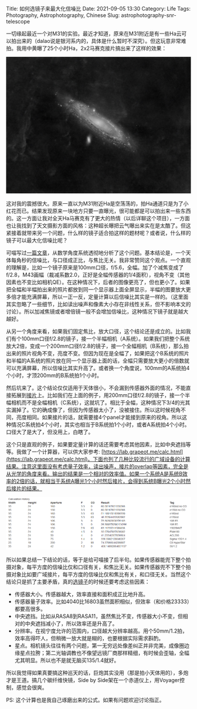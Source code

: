 Title: 如何选镜子来最大化信噪比
Date: 2021-09-05 13:30
Category: Life
Tags: Photography, Astrophotography, Chinese
Slug: astrophotography-snr-telescope

一切缘起最近一个对M31的实验。最近才知道，原来在M31附近是有一些Ha云可以拍出来的（dalao说是银河系内的，具体是什么暂时不深究）。但这玩意非常难拍。我用中黄曝了25个小时Ha，2x2马赛克接片搞出来了这样的效果：

![M31 Ha Cloud](images/snr-m31-ha-cloud.jpg)

这对我的震撼很大。原来一直以为M31附近Ha是空荡荡的，拍Ha通道只是为了小红花而已。结果发现原来一块地方只要一直曝光，很可能都是可以拍出来一些东西的。这一方面让我对全天Ha马赛克有了更大的热情（以后详聊这个项目），一方面也让我找到了天文摄影方面的风格：这种超长曝把云气曝出来实在是太酷了。但这紧接着就带来另一个问题，什么样的镜子适合拍这样的题材呢？或者说，什么样的镜子可以最大化信噪比呢？

可喵写过[一篇文章](https://crazygame12345.github.io/viewpoint/ewExternalFiles/note-add1.pdf)，从数学角度系统透彻地分析了这个问题。基本结论是，一个天体每角秒的信噪比，与口径成正比，与焦比无关。我非常赞同这个观点。一个直观的理解是，比如一个镜子原来是100mm口径，f/5.6，全幅。加了个减焦变成了f/2.8，M43画幅（裁减系数2.0，正好是全幅传感器的1/4面积），视角不变（其他因素也不变比如相机QE）。在这种情况下，后者的图像更亮了，但也更小了。如果把全幅和半幅拍出来的照片都放到同一个显示器上面全屏显示，半幅的图要放大更多倍才能充满屏幕，所以一正一反，定量计算以后信噪比其实是一样的。（这里面其实忽略了一些细节，比如读出噪声和像素大小存在非线性关系，但不影响本文的讨论）。所以加减焦镜或者增倍镜一般不会增加信噪比，这种情况下镜子就是越大越好。

从另一个角度来看，如果我们固定焦比，放大口径，这个结论还是成立的。比如我们有个100mm口径f/2.8的镜子，接一个半幅相机（A系统）。如果我们把整个系统放大2倍，变成一个200mm口径f/2.8的镜子，接一个全幅相机（B系统），那么拍出来的照片视角不变，亮度不变。但因为现在是全幅了，如果把这个B系统的照片和半幅的A系统的照片放在同一个显示器上面的话，全幅只需要放大更小的倍数就可以充满屏幕，所以信噪比其实升高了。或者换一个角度说，100mm的A系统拍4个小时，才顶200mm的B系统拍1个小时。

然后坑来了。这个结论仅仅适用于天体很小，不会漏到传感器外面的情况，不能直接拓展到[接片](https://yage.ai/gigapixel-panoramas.html)上。比如我们在上面的例子，用200mm口径f/2.8的镜子，接一个半幅相机而不是全幅相机（C系统），这就坑了。相比于全幅，这种情况下3/4的光其实漏掉了。它的确成像了，但因为传感器太小了，没被接住。所以这时候视角不同，亮度相同。如果接片的话，就需要接4个panel才能接到原来的视角。所以这种情况C系统拍4个小时，其实也相当于B系统拍1个小时，或者A系统拍4个小时。口径大了是大了，但没用上，白瞎了。

这个只是直观的例子，如果要定量计算的话还需要考虑其他因素，比如中央遮挡等等。我做了一个计算器，可以供大家参考: [https://lab.grapeot.me/calc.html](https://lab.grapeot.me/calc.html)。下面也列了几种比较流行的广域设备的计算结果。注意这里面没有考虑量子效率，读出噪声，接片的overlap等因素，完全是从光学的角度来看。输出的结果是一个相对的效率值。如果一个系统A是系统B效率的2倍的话，就相当于系统A曝光1个小时然后接片，会得到系统B曝光2个小时然后接片的结果。

![SNR efficiency comparison](images/snr-comparison.png)

所以如果总结一下结论的话，等于是给可喵接了后半句。如果传感器能兜下整个拍摄对象，每平方度的信噪比仅和口径有关，和焦比无关。如果传感器兜不下整个拍摄对象比如要广域接片，每平方度的信噪比仅和焦比有关，和口径无关。当然这个结论只是抓了主要矛盾，真的[选镜子](https://yage.ai/astrophoto-tutorial-4.html)的时候还要考虑这些因素：

* 传感器大小。传感器越大，效率直接和面积成正比地升高。
* 传感器量子效率。比如4040比16803虽然面积相似，但效率（和价格23333）都要高很多。
* 中央遮挡。比如从RASA8到RASA11，虽然焦比不变，传感器大小不变，但相对的中央遮挡减小了，所以效率还是升高了。
* 分辨率。在视宁度允许的范围内，口径越大分辨率越高。用个50mm/1.2拍，效率高得吓人，但稍微一放大就是糊的，也要根据实际需求斟酌。
* 星点。相机镜头往往有两个问题，第一无穷远处像差纠正并非完美，成像圈边缘星点拉胯；第二光轴调教也不像望远镜厂商那样精细，有时候会歪轴，全幅尤其明显。所以也不是就无脑买135/1.4就好。
	
所以我觉得如果真要搞这种巡天的话，巨炮其实没用（那是拍小天体用的），多炮才是王道。搞几个碳纤维快镜，Side by Side架在一个赤道仪上，用Voyager控制，感觉会很爽。

PS: 这个计算也是我自己琢磨出来的公式。如果有问题欢迎讨论指正。